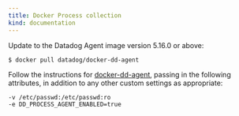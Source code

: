 ```yaml
---
title: Docker Process collection
kind: documentation
---
```


Update to the Datadog Agent image version 5.16.0 or above:

    $ docker pull datadog/docker-dd-agent

Follow the instructions for [docker-dd-agent](/agent/docker/#run-the-docker-agent), passing in the following attributes, in addition to any other custom settings as appropriate:

```
-v /etc/passwd:/etc/passwd:ro
-e DD_PROCESS_AGENT_ENABLED=true
```
